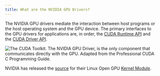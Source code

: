 ```yaml
---
title: What are the NVIDIA GPU Drivers?
---
```


The NVIDIA GPU drivers mediate the interaction between host programs or the host
operating system and the GPU device. The primary interfaces to the GPU drivers
for applications are, in order, the
[CUDA Runtime API](/gpu-glossary/host-software/cuda-runtime-api) and the
[CUDA Driver API](/gpu-glossary/host-software/cuda-driver-api).

![The CUDA Toolkit. The NVIDIA GPU Driver, is the only component that communicates directly with the GPU. Adapted from the *Professional CUDA C Programming Guide*.](themed-image://cuda-toolkit.svg)

NVIDIA has released the
[source](https://github.com/NVIDIA/open-gpu-kernel-modules) for their Linux Open
GPU [Kernel Module](/gpu-glossary/host-software/nvidia-ko).
